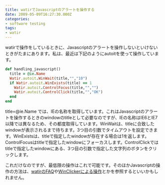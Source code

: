```yaml
---
title: watirでJavascriptのアラートを操作する
date: 2009-05-09T16:27:30.000Z
categories:
- software testing
tags:
- watir
---
```

watirで操作をしているときに、Javascriptのアラートを操作しないといけないときがたまにあります。私は、最近は下記のようにautoitを使って操作しています。<!-- more -->

```ruby
def handling_javascript()
  title = @ie.Name
  Watir.autoit.WinWait(title,"","10")
  if Watir.autoit.WinExists(title) == 1
    Watir.autoit.ControlFocus(title,"","")
    Watir.autoit.ControlClick(title,"","OK")
  end
end

```

title=@ie.Name では、IEの名称を取得しています。これはJavascriptのアラートを操作するときのwindowのtitleとして必要なのですが、IEの名称はIE6とIE7以降では異なるため、その都度取得しています。WinWaitは、titleに合致したwindowが表示されるまで待ちます。3つ目の引数でタイムアウトを設定できます。WinExistsは、titleで指定したwindowが存在する場合は1を返します。ControlFocusはtitleで指定したwindowにフォーカスします。ControlClickではtitleで指定したwindowにある、3つ目の引数で指定した文字列のボタンをクリックします。

これだけなのですが、最低限の操作はこれで可能です。そのほかJavascriptの操作の方法は、[watirのFAQ](http://wiki.openqa.org/display/WTR/JavaScript+Pop+Ups)や[WinClickerによる操作](http://wtr.rubyforge.org/rdoc/)とかを参照するといいかもしれません。
